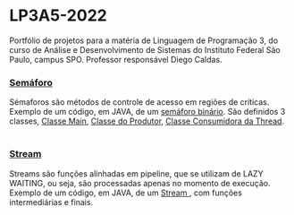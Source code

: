 # LP3A5-2022
Portfólio de projetos para a matéria de Linguagem de Programação 3, do curso de Análise e Desenvolvimento de Sistemas do Instituto Federal São Paulo, campus SPO.
Professor responsável Diego Caldas.
<br>
<h3><a href="https://github.com/Irina-Chang/LP3A5-2022/tree/main/src/ExemploSemaforo">Semáforo</a></h3>
Sémaforos são métodos de controle de acesso em regiões de críticas. 
<br> Exemplo de um código, em JAVA, de um <a href="https://github.com/Irina-Chang/LP3A5-2022/tree/main/src/ExemploSemaforo">semáforo binário</a>.
São definidos 3 classes, <a href="https://github.com/Irina-Chang/LP3A5-2022/blob/main/src/ExemploSemaforo/ExemploSemaforo.java">Classe Main</a>, <a href="https://github.com/Irina-Chang/LP3A5-2022/blob/main/src/ExemploSemaforo/FilaSemaforo.java">Classe do Produtor</a>, <a href="https://github.com/Irina-Chang/LP3A5-2022/blob/main/src/ExemploSemaforo/ImprimirSemaforo.java">Classe Consumidora da Thread</a>.
<br>
<br>
<h3> <a href = "https://github.com/Irina-Chang/LP3A5-2022/blob/main/src/ExemploStreams/ExemplosStreamsAluno.java"> Stream </a> </h3>
Streams são funções alinhadas em pipeline, que se utilizam de LAZY WAITING, ou seja, são processadas apenas no momento de execução.
<br> Exemplo de um código, em JAVA, de um <a href = "https://github.com/Irina-Chang/LP3A5-2022/blob/main/src/ExemploStreams/ExemplosStreamsAluno.java"> Stream </a>, com funções intermediárias e finais.
<br> 
<h3> <a href ="https://github.com/Irina-Chang/LP3A5-2022/blob/main/src/Optonal%20test> Optional</a> </h3>

<br>
<br>
referências bibliográficas: 
<br>
Streams : https://howtodoinjava.com/series/java-streams-guide/
<br>
Semáforo: https://howtodoinjava.com/java/multi-threading/binary-semaphore-tutorial-and-example/
<br>
Optional: (in progress)
<br>
Reflection (in progress)
